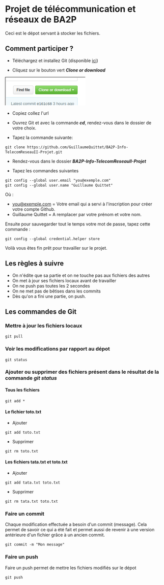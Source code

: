 # Projet de télécommunication et réseaux de BA2P

Ceci est le dépot servant à stocker les fichiers.

## Comment participer ?

- Téléchargez et installez Git (disponible [ici](https://git-scm.com/))

- Cliquez sur le bouton vert ***Clone or download***

![bouton-clone-or-download]

[bouton-clone-or-download]: https://github.com/GuillaumeQuittet/BA2P-Info-TelecomReseauII-Projet/blob/master/screenshots/bouton-clone-or-download.png

- Copiez collez l'url

- Ouvrez Git et avec la commande ***cd***, rendez-vous dans le dossier de votre choix.

- Tapez la commande suivante:

```
git clone https://github.com/GuillaumeQuittet/BA2P-Info-TelecomReseauII-Projet.git
```

- Rendez-vous dans le dossier ***BA2P-Info-TelecomReseauII-Projet***

- Tapez les commandes suivantes

```
git config --global user.email "you@exemple.com"
git config --global user.name "Guillaume Quittet"
```

Où :

- you@exemple.com = Votre email qui a servi à l'inscription pour créer votre compte Github.
- Guillaume Quittet = A remplacer par votre prénom et votre nom.

Ensuite pour sauvegarder tout le temps votre mot de passe, tapez cette commande :

```
git config --global credential.helper store
```

Voilà vous êtes fin prêt pour travailler sur le projet.

## Les règles à suivre

- On n'édite que sa partie et on ne touche pas aux fichiers des autres
- On met à jour ses fichiers locaux avant de travailler
- On ne push pas toutes les 2 secondes
- On ne met pas de bêtises dans les commits
- Dès qu'on a fini une partie, on push.

## Les commandes de Git

### Mettre à jour les fichiers locaux

```
git pull
```

### Voir les modifications par rapport au dépot

```
git status
```

### Ajouter ou supprimer des fichiers présent dans le résultat de la commande ***git status***

#### Tous les fichiers

```
git add *
```

#### Le fichier toto.txt

- Ajouter
```
git add toto.txt
```

- Supprimer
```
git rm toto.txt
```

#### Les fichiers tata.txt et toto.txt

- Ajouter
```
git add tata.txt toto.txt
```

- Supprimer
```
git rm tata.txt toto.txt
```

### Faire un commit

Chaque modification effectuée a besoin d'un commit (message). Cela permet de savoir ce qui a été fait et permet aussi de revenir à une version antérieure d'un fichier grâce à un ancien commit.

```
git commit -m "Mon message"
```

### Faire un push

Faire un push permet de mettre les fichiers modifiés sur le dépot
```
git push
```